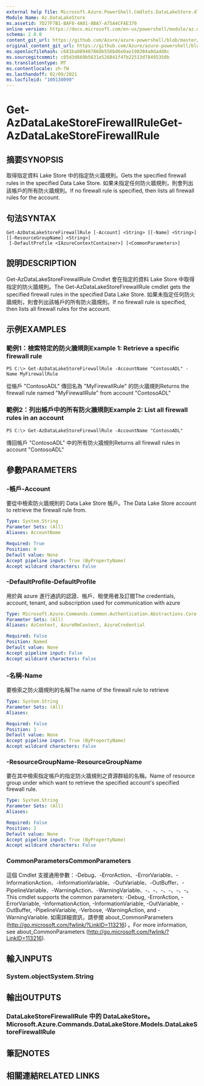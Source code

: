 ```yaml
---
external help file: Microsoft.Azure.PowerShell.Cmdlets.DataLakeStore.dll-Help.xml
Module Name: Az.DataLakeStore
ms.assetid: 7D27F7B1-BAF8-4A01-8BA7-A75A4CFAE370
online version: https://docs.microsoft.com/en-us/powershell/module/az.datalakestore/get-azdatalakestorefirewallrule
schema: 2.0.0
content_git_url: https://github.com/Azure/azure-powershell/blob/master/src/DataLakeStore/DataLakeStore/help/Get-AzDataLakeStoreFirewallRule.md
original_content_git_url: https://github.com/Azure/azure-powershell/blob/master/src/DataLakeStore/DataLakeStore/help/Get-AzDataLakeStoreFirewallRule.md
ms.openlocfilehash: c681ba089487868b556bd6e0ae198384a0dadd8c
ms.sourcegitcommit: c05d3d669b5631e526841f47b22513d78495350b
ms.translationtype: MT
ms.contentlocale: zh-TW
ms.lasthandoff: 02/09/2021
ms.locfileid: "100138090"
---
```

# <span data-ttu-id="052dd-101">Get-AzDataLakeStoreFirewallRule</span><span class="sxs-lookup"><span data-stu-id="052dd-101">Get-AzDataLakeStoreFirewallRule</span></span>

## <span data-ttu-id="052dd-102">摘要</span><span class="sxs-lookup"><span data-stu-id="052dd-102">SYNOPSIS</span></span>
<span data-ttu-id="052dd-103">取得指定資料 Lake Store 中的指定防火牆規則。</span><span class="sxs-lookup"><span data-stu-id="052dd-103">Gets the specified firewall rules in the specified Data Lake Store.</span></span>
<span data-ttu-id="052dd-104">如果未指定任何防火牆規則，則會列出該帳戶的所有防火牆規則。</span><span class="sxs-lookup"><span data-stu-id="052dd-104">If no firewall rule is specified, then lists all firewall rules for the account.</span></span>

## <span data-ttu-id="052dd-105">句法</span><span class="sxs-lookup"><span data-stu-id="052dd-105">SYNTAX</span></span>

```
Get-AzDataLakeStoreFirewallRule [-Account] <String> [[-Name] <String>] [[-ResourceGroupName] <String>]
 [-DefaultProfile <IAzureContextContainer>] [<CommonParameters>]
```

## <span data-ttu-id="052dd-106">說明</span><span class="sxs-lookup"><span data-stu-id="052dd-106">DESCRIPTION</span></span>
<span data-ttu-id="052dd-107">Get-AzDataLakeStoreFirewallRule Cmdlet 會在指定的資料 Lake Store 中取得指定的防火牆規則。</span><span class="sxs-lookup"><span data-stu-id="052dd-107">The Get-AzDataLakeStoreFirewallRule cmdlet gets the specified firewall rules in the specified Data Lake Store.</span></span>
<span data-ttu-id="052dd-108">如果未指定任何防火牆規則，則會列出該帳戶的所有防火牆規則。</span><span class="sxs-lookup"><span data-stu-id="052dd-108">If no firewall rule is specified, then lists all firewall rules for the account.</span></span>

## <span data-ttu-id="052dd-109">示例</span><span class="sxs-lookup"><span data-stu-id="052dd-109">EXAMPLES</span></span>

### <span data-ttu-id="052dd-110">範例1：檢索特定的防火牆規則</span><span class="sxs-lookup"><span data-stu-id="052dd-110">Example 1: Retrieve a specific firewall rule</span></span>
```
PS C:\> Get-AzDataLakeStoreFirewallRule -AccountName "ContosoADL" -Name MyFirewallRule
```

<span data-ttu-id="052dd-111">從帳戶 "ContosoADL" 傳回名為 "MyFirewallRule" 的防火牆規則</span><span class="sxs-lookup"><span data-stu-id="052dd-111">Returns the firewall rule named "MyFirewallRule" from account "ContosoADL"</span></span>

### <span data-ttu-id="052dd-112">範例2：列出帳戶中的所有防火牆規則</span><span class="sxs-lookup"><span data-stu-id="052dd-112">Example 2: List all firewall rules in an account</span></span>
```
PS C:\> Get-AzDataLakeStoreFirewallRule -AccountName "ContosoADL"
```

<span data-ttu-id="052dd-113">傳回帳戶 "ContosoADL" 中的所有防火牆規則</span><span class="sxs-lookup"><span data-stu-id="052dd-113">Returns all firewall rules in account "ContosoADL"</span></span>

## <span data-ttu-id="052dd-114">參數</span><span class="sxs-lookup"><span data-stu-id="052dd-114">PARAMETERS</span></span>

### <span data-ttu-id="052dd-115">-帳戶</span><span class="sxs-lookup"><span data-stu-id="052dd-115">-Account</span></span>
<span data-ttu-id="052dd-116">要從中檢索防火牆規則的 Data Lake Store 帳戶。</span><span class="sxs-lookup"><span data-stu-id="052dd-116">The Data Lake Store account to retrieve the firewall rule from.</span></span>

```yaml
Type: System.String
Parameter Sets: (All)
Aliases: AccountName

Required: True
Position: 0
Default value: None
Accept pipeline input: True (ByPropertyName)
Accept wildcard characters: False
```

### <span data-ttu-id="052dd-117">-DefaultProfile</span><span class="sxs-lookup"><span data-stu-id="052dd-117">-DefaultProfile</span></span>
<span data-ttu-id="052dd-118">用於與 azure 進行通訊的認證、帳戶、租使用者及訂閱</span><span class="sxs-lookup"><span data-stu-id="052dd-118">The credentials, account, tenant, and subscription used for communication with azure</span></span>

```yaml
Type: Microsoft.Azure.Commands.Common.Authentication.Abstractions.Core.IAzureContextContainer
Parameter Sets: (All)
Aliases: AzContext, AzureRmContext, AzureCredential

Required: False
Position: Named
Default value: None
Accept pipeline input: False
Accept wildcard characters: False
```

### <span data-ttu-id="052dd-119">-名稱</span><span class="sxs-lookup"><span data-stu-id="052dd-119">-Name</span></span>
<span data-ttu-id="052dd-120">要檢索之防火牆規則的名稱</span><span class="sxs-lookup"><span data-stu-id="052dd-120">The name of the firewall rule to retrieve</span></span>

```yaml
Type: System.String
Parameter Sets: (All)
Aliases:

Required: False
Position: 1
Default value: None
Accept pipeline input: True (ByPropertyName)
Accept wildcard characters: False
```

### <span data-ttu-id="052dd-121">-ResourceGroupName</span><span class="sxs-lookup"><span data-stu-id="052dd-121">-ResourceGroupName</span></span>
<span data-ttu-id="052dd-122">要在其中檢索指定帳戶的指定防火牆規則之資源群組的名稱。</span><span class="sxs-lookup"><span data-stu-id="052dd-122">Name of resource group under which want to retrieve the specified account's specified firewall rule.</span></span>

```yaml
Type: System.String
Parameter Sets: (All)
Aliases:

Required: False
Position: 2
Default value: None
Accept pipeline input: True (ByPropertyName)
Accept wildcard characters: False
```

### <span data-ttu-id="052dd-123">CommonParameters</span><span class="sxs-lookup"><span data-stu-id="052dd-123">CommonParameters</span></span>
<span data-ttu-id="052dd-124">這個 Cmdlet 支援通用參數：-Debug、-ErrorAction、-ErrorVariable、-InformationAction、-InformationVariable、-OutVariable、-OutBuffer、-PipelineVariable、-WarningAction、-WarningVariable、-、-、-、-、-、-。</span><span class="sxs-lookup"><span data-stu-id="052dd-124">This cmdlet supports the common parameters: -Debug, -ErrorAction, -ErrorVariable, -InformationAction, -InformationVariable, -OutVariable, -OutBuffer, -PipelineVariable, -Verbose, -WarningAction, and -WarningVariable.</span></span> <span data-ttu-id="052dd-125">如需詳細資訊，請參閱 about_CommonParameters (http://go.microsoft.com/fwlink/?LinkID=113216) 。</span><span class="sxs-lookup"><span data-stu-id="052dd-125">For more information, see about_CommonParameters (http://go.microsoft.com/fwlink/?LinkID=113216).</span></span>

## <span data-ttu-id="052dd-126">輸入</span><span class="sxs-lookup"><span data-stu-id="052dd-126">INPUTS</span></span>

### <span data-ttu-id="052dd-127">System.object</span><span class="sxs-lookup"><span data-stu-id="052dd-127">System.String</span></span>

## <span data-ttu-id="052dd-128">輸出</span><span class="sxs-lookup"><span data-stu-id="052dd-128">OUTPUTS</span></span>

### <span data-ttu-id="052dd-129">DataLakeStoreFirewallRule 中的 DataLakeStore。</span><span class="sxs-lookup"><span data-stu-id="052dd-129">Microsoft.Azure.Commands.DataLakeStore.Models.DataLakeStoreFirewallRule</span></span>

## <span data-ttu-id="052dd-130">筆記</span><span class="sxs-lookup"><span data-stu-id="052dd-130">NOTES</span></span>

## <span data-ttu-id="052dd-131">相關連結</span><span class="sxs-lookup"><span data-stu-id="052dd-131">RELATED LINKS</span></span>

